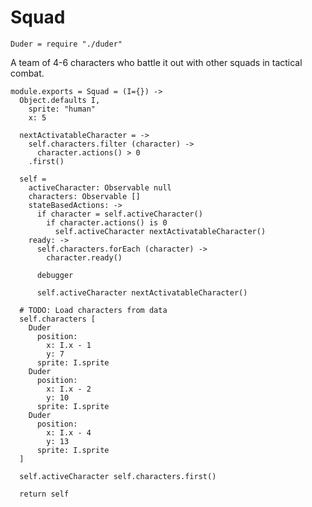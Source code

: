 Squad
=====

    Duder = require "./duder"

A team of 4-6 characters who battle it out with other squads in tactical combat.

    module.exports = Squad = (I={}) ->
      Object.defaults I,
        sprite: "human"
        x: 5
    
      nextActivatableCharacter = ->
        self.characters.filter (character) ->
          character.actions() > 0
        .first()

      self =
        activeCharacter: Observable null
        characters: Observable []
        stateBasedActions: ->
          if character = self.activeCharacter()
            if character.actions() is 0
              self.activeCharacter nextActivatableCharacter()
        ready: ->
          self.characters.forEach (character) ->
            character.ready()

          debugger

          self.activeCharacter nextActivatableCharacter()

      # TODO: Load characters from data
      self.characters [
        Duder
          position:
            x: I.x - 1
            y: 7
          sprite: I.sprite
        Duder
          position:
            x: I.x - 2
            y: 10
          sprite: I.sprite
        Duder
          position:
            x: I.x - 4
            y: 13
          sprite: I.sprite
      ]

      self.activeCharacter self.characters.first()

      return self
